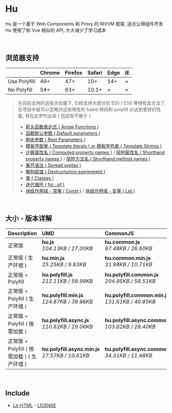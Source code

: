 # Hu
Hu 是一个基于 Web Components 和 Proxy 的 MVVM 框架, 适合公用组件开发<br>
Hu 使用了和 Vue 相似的 API, 大大减少了学习成本

<br>

## 浏览器支持

|              | Chrome | Firefox | Safari | Edge | IE |
| :-           | :-     | :-      | :-     | :-   | :- |
| Use Polyfill | 49+    | 47+     | 10+    | 14+  | ×  |
| No Polyfill  | 54+    | 63+     | 10.1+  | ×    | ×  |

> 在目前支持的这些浏览器下, 已经支持大部分的 ES5 / ES6 等特性及方法了,<br>
> 在项目中就可以忽略对这些特性的 babel 转码和 polyfill 以达到更好的性能, 特在此罗列出来 ( 包括但不限于 ): <br>
  > - [箭头函数表达式 ( Arrow Functions )](https://developer.mozilla.org/zh-CN/docs/Web/JavaScript/Reference/Functions/Arrow_functions)
  > - [函数默认参数 ( Default parameters )](https://developer.mozilla.org/zh-CN/docs/Web/JavaScript/Reference/Functions/Default_parameters)
  > - [剩余参数 ( Rest Parameters )](https://developer.mozilla.org/zh-CN/docs/Web/JavaScript/Reference/Functions/Rest_parameters)
  > - [模板字面量 ( Template literals ) or 模板字符串 ( Template Strings )](https://developer.mozilla.org/zh-CN/docs/Web/JavaScript/Reference/template_strings)
  > - [计算属性名 ( Computed property names )](https://developer.mozilla.org/zh-CN/docs/Web/JavaScript/Reference/Operators/Object_initializer#计算属性名) / [简短属性名 ( Shorthand property names )](https://developer.mozilla.org/zh-CN/docs/Web/JavaScript/Reference/Operators/Object_initializer#属性定义) / [简短方法名 ( Shorthand method names )](https://developer.mozilla.org/zh-CN/docs/Web/JavaScript/Reference/Operators/Object_initializer#方法定义)
  > - [展开语法 ( Spread syntax )](https://developer.mozilla.org/zh-CN/docs/Web/JavaScript/Reference/Operators/Spread_syntax)
  > - [解构赋值 ( Destructuring assignment )](https://developer.mozilla.org/zh-CN/docs/Web/JavaScript/Reference/Operators/Destructuring_assignment)
  > - [类 ( Classes )](https://developer.mozilla.org/zh-CN/docs/Web/JavaScript/Reference/Classes)
  > - [迭代循环 ( for...of )](https://developer.mozilla.org/zh-CN/docs/Web/JavaScript/Reference/Statements/for...of)
  > - [块级作用域 - 常量 ( Const )](https://developer.mozilla.org/zh-CN/docs/Web/JavaScript/Reference/Statements/const) / [块级作用域 - 变量 ( Let )](https://developer.mozilla.org/zh-CN/docs/Web/JavaScript/Reference/Statements/let)

<br>

## 大小 - 版本详解
| Description | UMD | CommonJS | ES Module |
| :- | :- | :- | :- |
| 正常版 | **hu.js**<br>*104.13KB / 27.00KB* | **hu.common.js**<br>*97.48KB / 26.60KB* | **hu.esm.js**<br>*97.46KB / 26.58KB* |
| 正常版 ( 生产环境 ) | **hu.min.js**<br>*25.25KB / 9.83KB* | **hu.common.min.js**<br>*31.98KB / 10.71KB* | **hu.esm.min.js**<br>*25.08KB / 9.76KB* |
| 正常版 + Polyfill | **hu.polyfill.js**<br>*212.11KB / 58.99KB* | **hu.polyfill.common.js**<br>*204.95KB / 58.51KB* | **hu.polyfill.esm.js**<br>*204.93KB / 58.48KB* |
| 正常版 + Polyfill ( 生产环境 ) | **hu.polyfill.min.js**<br>*124.87KB / 39.96KB* | **hu.polyfill.common.min.js**<br>*131.61KB / 40.85KB* | **hu.polyfill.esm.min.js**<br>*124.70KB / 39.89KB* |
| 正常版 + Polyfill ( 按需加载 ) | **hu.polyfill.async.js**<br>*110.82KB / 29.06KB* | **hu.polyfill.async.common.js**<br>*103.82KB / 28.40KB* | **hu.polyfill.async.esm.js**<br>*103.81KB / 28.38KB* |
| 正常版 + Polyfill ( 按需加载 ) ( 生产环境 ) | **hu.polyfill.async.min.js**<br>*27.57KB / 10.61KB* | **hu.polyfill.async.common.min.js**<br>*34.31KB / 11.48KB* | **hu.polyfill.async.esm.min.js**<br>*27.40KB / 10.54KB* |

<br>

## Include
  - [Lit-HTML](https://github.com/Polymer/lit-html) \- [LICENSE](https://github.com/Polymer/lit-html/blob/master/LICENSE)